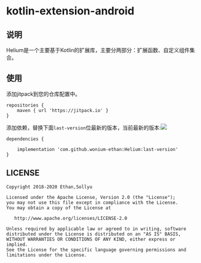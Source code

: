 # kotlin-extension-android

## 说明

Helium是一个主要基于Kotlin的扩展库，主要分两部分：扩展函数、自定义组件集合。


## 使用

添加jitpack到您的仓库配置中。
```
repositories {
	maven { url 'https://jitpack.io' }
}
```

添加依赖，替换下面`last-version`位最新的版本，当前最新的版本:[![](https://jitpack.io/v/wonium-ethan/Helium.svg)](https://jitpack.io/#wonium-ethan/Helium)

```
dependencies {

	implementation 'com.github.wonium-ethan:Helium:last-version'
}
```

## LICENSE

```text
Copyright 2018-2020 Ethan,Sollyu

Licensed under the Apache License, Version 2.0 (the "License");
you may not use this file except in compliance with the License.
You may obtain a copy of the License at

   http://www.apache.org/licenses/LICENSE-2.0

Unless required by applicable law or agreed to in writing, software
distributed under the License is distributed on an "AS IS" BASIS,
WITHOUT WARRANTIES OR CONDITIONS OF ANY KIND, either express or implied.
See the License for the specific language governing permissions and
limitations under the License.
```